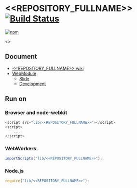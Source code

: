 # <<REPOSITORY_FULLNAME>> [![Build Status](https://travis-ci.org/<<GITHUB_USER_NAME>>/<<REPOSITORY_FULLNAME>>.png)](http://travis-ci.org/<<GITHUB_USER_NAME>>/<<REPOSITORY_FULLNAME>>)

[![npm](https://nodei.co/npm/<<GITHUB_USER_NAME>>.<<LOWER_REPOSITORY_FULLNAME>>.png?downloads=true&stars=true)](https://nodei.co/npm/<<GITHUB_USER_NAME>>.<<LOWER_REPOSITORY_FULLNAME>>/)

<<DESCRIPTION>>

## Document

- [<<REPOSITORY_FULLNAME>> wiki](https://github.com/<<GITHUB_USER_NAME>>/<<REPOSITORY_FULLNAME>>/wiki/<<REPOSITORY_NAME>>)
- [WebModule](https://github.com/uupaa/WebModule)
    - [Slide](http://uupaa.github.io/Slide/slide/WebModule/index.html)
    - [Development](https://github.com/uupaa/WebModule/wiki/Development)

## Run on

### Browser and node-webkit

```js
<script src="lib/<<REPOSITORY_FULLNAME>>"></script>
<script>
    ...
</script>
```

### WebWorkers

```js
importScripts("lib/<<REPOSITORY_FULLNAME>>");

```

### Node.js

```js
require("lib/<<REPOSITORY_FULLNAME>>");

```

